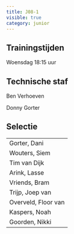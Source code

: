 ```yaml
---
title: J08-1
visible: true
category: junior
---
```

## Trainingstijden

Woensdag 18:15 uur

## Technische staf

Ben Verhoeven

Donny Gorter

## Selectie

<!--StartFragment-->

|                                  |
| -------------------------------- |
| <!--StartFragment-->Gorter, Dani |
| Wouters, Siem                    |
| Tim van Dijk                     |
| Arink, Lasse                     |
| Vriends, Bram                    |
| Trijp, Joep van                  |
| Overveld, Floor van              |
| Kaspers, Noah                    |
| Goorden, Nikki<!--EndFragment--> |

<!--EndFragment-->